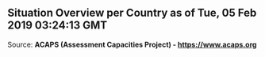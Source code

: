 ## Situation Overview per Country as of Tue, 05 Feb 2019 03:24:13 GMT

Source: **ACAPS (Assessment Capacities Project) - https://www.acaps.org**